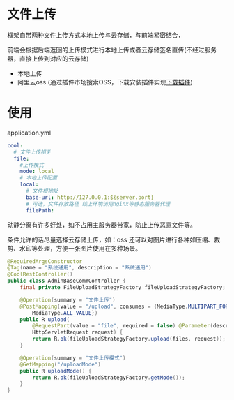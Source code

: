 # 文件上传
框架自带两种文件上传方式本地上传与云存储，与前端紧密结合，

前端会根据后端返回的上传模式进行本地上传或者云存储签名直传(不经过服务器，直接上传到对应的云存储)
- 本地上传
- 阿里云oss (通过插件市场搜索OSS，下载安装插件实现[下载插件](https://cool-js.com/plugin/list.html))

# 使用
application.yml

```yaml
cool:
  # 文件上传相关
  file:
    #上传模式
    mode: local
    # 本地上传配置
    local:
      # 文件根地址
      base-url: http://127.0.0.1:${server.port}
      # 可选，文件存放路径 线上环境请用nginx等静态服务器代理
      filePath:
```
动静分离有许多好处，如不占用主服务器带宽，防止上传恶意文件等。

条件允许的话尽量选择云存储上传，如：oss 还可以对图片进行各种如压缩、裁剪、水印等处理，方便一张图片使用在多种场景。
```java
@RequiredArgsConstructor
@Tag(name = "系统通用", description = "系统通用")
@CoolRestController()
public class AdminBaseCommController {
    final private FileUploadStrategyFactory fileUploadStrategyFactory;

    @Operation(summary = "文件上传")
    @PostMapping(value = "/upload", consumes = {MediaType.MULTIPART_FORM_DATA_VALUE,
        MediaType.ALL_VALUE})
    public R upload(
        @RequestPart(value = "file", required = false) @Parameter(description = "文件") MultipartFile[] files,
        HttpServletRequest request) {
        return R.ok(fileUploadStrategyFactory.upload(files, request));
    }

    @Operation(summary = "文件上传模式")
    @GetMapping("/uploadMode")
    public R uploadMode() {
        return R.ok(fileUploadStrategyFactory.getMode());
    }
}
```
